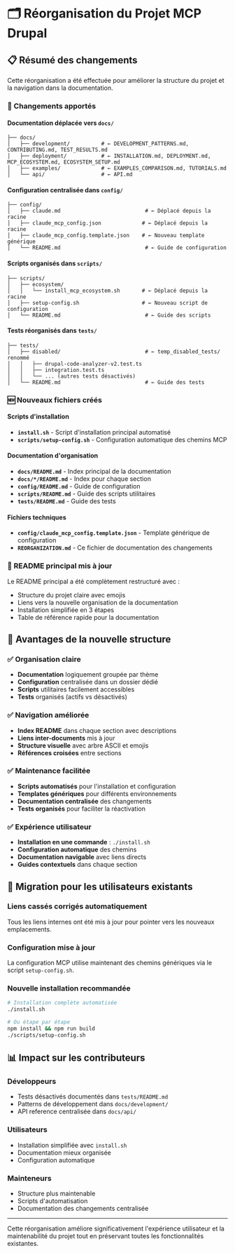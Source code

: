 # 🗂️ Réorganisation du Projet MCP Drupal

## 📋 Résumé des changements

Cette réorganisation a été effectuée pour améliorer la structure du projet et la navigation dans la documentation.

### 🔄 Changements apportés

#### Documentation déplacée vers `docs/`
```
├── docs/
│   ├── development/          # ← DEVELOPMENT_PATTERNS.md, CONTRIBUTING.md, TEST_RESULTS.md
│   ├── deployment/           # ← INSTALLATION.md, DEPLOYMENT.md, MCP_ECOSYSTEM.md, ECOSYSTEM_SETUP.md
│   ├── examples/             # ← EXAMPLES_COMPARISON.md, TUTORIALS.md
│   └── api/                  # ← API.md
```

#### Configuration centralisée dans `config/`
```
├── config/
│   ├── claude.md                           # ← Déplacé depuis la racine
│   ├── claude_mcp_config.json             # ← Déplacé depuis la racine
│   ├── claude_mcp_config.template.json    # ← Nouveau template générique
│   └── README.md                           # ← Guide de configuration
```

#### Scripts organisés dans `scripts/`
```
├── scripts/
│   ├── ecosystem/
│   │   └── install_mcp_ecosystem.sh       # ← Déplacé depuis la racine
│   ├── setup-config.sh                    # ← Nouveau script de configuration
│   └── README.md                           # ← Guide des scripts
```

#### Tests réorganisés dans `tests/`
```
├── tests/
│   ├── disabled/                           # ← temp_disabled_tests/ renommé
│   │   ├── drupal-code-analyzer-v2.test.ts
│   │   ├── integration.test.ts
│   │   └── ... (autres tests désactivés)
│   └── README.md                           # ← Guide des tests
```

### 🆕 Nouveaux fichiers créés

#### Scripts d'installation
- **`install.sh`** - Script d'installation principal automatisé
- **`scripts/setup-config.sh`** - Configuration automatique des chemins MCP

#### Documentation d'organisation
- **`docs/README.md`** - Index principal de la documentation
- **`docs/*/README.md`** - Index pour chaque section
- **`config/README.md`** - Guide de configuration
- **`scripts/README.md`** - Guide des scripts utilitaires
- **`tests/README.md`** - Guide des tests

#### Fichiers techniques
- **`config/claude_mcp_config.template.json`** - Template générique de configuration
- **`REORGANIZATION.md`** - Ce fichier de documentation des changements

### 📖 README principal mis à jour

Le README principal a été complètement restructuré avec :
- Structure du projet claire avec emojis
- Liens vers la nouvelle organisation de la documentation
- Installation simplifiée en 3 étapes
- Table de référence rapide pour la documentation

## 🎯 Avantages de la nouvelle structure

### ✅ Organisation claire
- **Documentation** logiquement groupée par thème
- **Configuration** centralisée dans un dossier dédié  
- **Scripts** utilitaires facilement accessibles
- **Tests** organisés (actifs vs désactivés)

### ✅ Navigation améliorée
- **Index README** dans chaque section avec descriptions
- **Liens inter-documents** mis à jour
- **Structure visuelle** avec arbre ASCII et emojis
- **Références croisées** entre sections

### ✅ Maintenance facilitée
- **Scripts automatisés** pour l'installation et configuration
- **Templates génériques** pour différents environnements  
- **Documentation centralisée** des changements
- **Tests organisés** pour faciliter la réactivation

### ✅ Expérience utilisateur
- **Installation en une commande** : `./install.sh`
- **Configuration automatique** des chemins
- **Documentation navigable** avec liens directs
- **Guides contextuels** dans chaque section

## 🚀 Migration pour les utilisateurs existants

### Liens cassés corrigés automatiquement
Tous les liens internes ont été mis à jour pour pointer vers les nouveaux emplacements.

### Configuration mise à jour
La configuration MCP utilise maintenant des chemins génériques via le script `setup-config.sh`.

### Nouvelle installation recommandée
```bash
# Installation complète automatisée
./install.sh

# Ou étape par étape
npm install && npm run build
./scripts/setup-config.sh
```

## 📊 Impact sur les contributeurs

### Développeurs
- Tests désactivés documentés dans `tests/README.md`
- Patterns de développement dans `docs/development/`
- API reference centralisée dans `docs/api/`

### Utilisateurs
- Installation simplifiée avec `install.sh`
- Documentation mieux organisée
- Configuration automatique

### Mainteneurs
- Structure plus maintenable
- Scripts d'automatisation
- Documentation des changements centralisée

---

Cette réorganisation améliore significativement l'expérience utilisateur et la maintenabilité du projet tout en préservant toutes les fonctionnalités existantes.